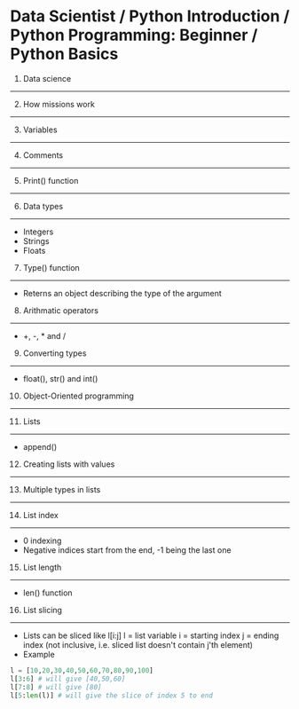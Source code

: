 Data Scientist / Python Introduction / Python Programming: Beginner / Python Basics
===================================================================================

1. Data science
---------------
2. How missions work
--------------------
3. Variables
------------
4. Comments
-----------
5. Print() function
-----------------
6. Data types
-------------
- Integers
- Strings
- Floats
7. Type() function
------------------
- Reterns an object describing the type of the argument
8. Arithmatic operators
-----------------------
- +, -, * and /
9. Converting types
-------------------
- float(), str() and int()
10. Object-Oriented programming
-------------------------------
11. Lists
---------
- append()
12. Creating lists with values
------------------------------
13. Multiple types in lists
---------------------------
14. List index
--------------
- 0 indexing
- Negative indices start from the end, -1 being the last one
15. List length
---------------
- len() function
16. List slicing
----------------
- Lists can be sliced like l[i:j]
l = list variable
i = starting index
j = ending index (not inclusive, i.e. sliced list doesn't contain j'th element)
- Example
```python
l = [10,20,30,40,50,60,70,80,90,100]
l[3:6] # will give [40,50,60]
l[7:8] # will give [80]
l[5:len(l)] # will give the slice of index 5 to end
```
